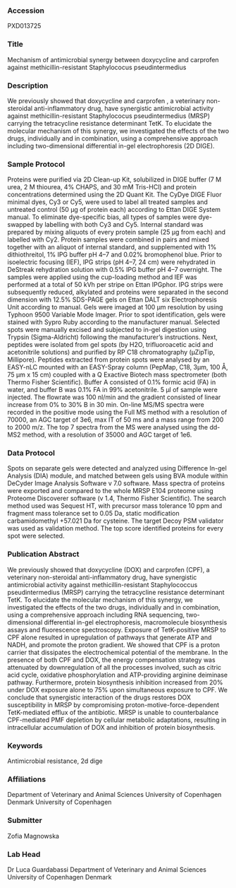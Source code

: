 ### Accession
PXD013725

### Title
Mechanism of antimicrobial synergy between doxycycline and carprofen against methicillin-resistant Staphylococus pseudintermedius

### Description
We previously showed that doxycycline and carprofen , a veterinary non-steroidal anti-inflammatory drug, have synergistic antimicrobial activity against methicillin-resistant Staphylococus pseudintermedius (MRSP) carrying the tetracycline resistance determinant TetK. To elucidate the molecular mechanism of this synergy, we investigated the effects of the two drugs, individually and in combination, using a comprehensive approach including two-dimensional differential in-gel electrophoresis (2D DIGE).

### Sample Protocol
Proteins were purified via 2D Clean-up Kit, solubilized in DIGE buffer (7 M urea, 2 M thiourea, 4% CHAPS, and 30 mM Tris-HCl) and protein concentrations determined using the 2D Quant Kit. The CyDye DIGE Fluor minimal dyes, Cy3 or Cy5, were used to label all treated samples and untreated control (50 μg of protein each) according to Ettan DIGE System manual. To eliminate dye-specific bias, all types of samples were dye-swapped by labelling with both Cy3 and Cy5. Internal standard was prepared by mixing aliquots of every protein sample (25 μg from each) and labelled with Cy2. Protein samples were combined in pairs and mixed together with an aliquot of internal standard, and supplemented with 1% dithiothreitol, 1% IPG buffer pH 4–7 and 0.02% bromophenol blue. Prior to isoelectric focusing (IEF), IPG strips (pH 4–7, 24 cm) were rehydrated in DeStreak rehydration solution with 0.5% IPG buffer pH 4–7 overnight. The samples were applied using the cup-loading method and IEF was performed at a total of 50 kVh per stripe on Ettan IPGphor. IPG strips were subsequently reduced, alkylated and proteins were separated in the second dimension with 12.5% SDS-PAGE gels on Ettan DALT six Electrophoresis Unit according to manual. Gels were imaged at 100 μm resolution by using Typhoon 9500 Variable Mode Imager.  Prior to spot identification, gels were stained with Sypro Ruby according to the manufacturer manual. Selected spots were manually excised and subjected to in-gel digestion using Trypsin (Sigma-Aldricht) following the manufacturer’s instructions. Next, peptides were isolated from gel spots (by H2O, trifluoroacetic acid and acetonitrile solutions) and purified by RP C18 chromatography (μZipTip, Millipore). Peptides extracted from protein spots were analysed by an EASY-nLC mounted with an EASY-Spray column (PepMap, C18, 3μm, 100 Å, 75 μm x 15 cm) coupled with a Q Exactive Biotech mass spectrometer (both Thermo Fisher Scientific). Buffer A consisted of 0.1% formic acid (FA) in water, and buffer B was 0.1% FA in 99% acetonitrile. 5 µl of sample were injected. The flowrate was 100 nl/min and the gradient consisted of linear increase from 0% to 30% B in 30 min. On-line MS/MS spectra were recorded in the positive mode using the Full MS method with a resolution of 70000, an AGC target of 3e6, max IT of 50 ms and a mass range from 200 to 2000 m/z. The top 7 spectra from the MS were analysed using the dd-MS2 method, with a resolution of 35000 and AGC target of 1e6.

### Data Protocol
Spots on separate gels were detected and analyzed using Difference In-gel Analysis (DIA) module, and matched between gels using BVA module within DeCyder Image Analysis Software v 7.0 software. Mass spectra of proteins were exported and compared to the whole MRSP E104 proteome using Proteome Discoverer software (v 1.4, Thermo Fisher Scientific). The search method used was Sequest HT, with precursor mass tolerance 10 ppm and fragment mass tolerance set to 0.05 Da, static modification carbamidomethyl +57.021 Da for cysteine. The target Decoy PSM validator was used as validation method. The top score identified proteins for every spot were selected.

### Publication Abstract
We previously showed that doxycycline (DOX) and carprofen (CPF), a veterinary non-steroidal anti-inflammatory drug, have synergistic antimicrobial activity against methicillin-resistant Staphylococcus pseudintermedius (MRSP) carrying the tetracycline resistance determinant TetK. To elucidate the molecular mechanism of this synergy, we investigated the effects of the two drugs, individually and in combination, using a comprehensive approach including RNA sequencing, two-dimensional differential in-gel electrophoresis, macromolecule biosynthesis assays and fluorescence spectroscopy. Exposure of TetK-positive MRSP to CPF alone resulted in upregulation of pathways that generate ATP and NADH, and promote the proton gradient. We showed that CPF is a proton carrier that dissipates the electrochemical potential of the membrane. In the presence of both CPF and DOX, the energy compensation strategy was attenuated by downregulation of all the processes involved, such as citric acid cycle, oxidative phosphorylation and ATP-providing arginine deiminase pathway. Furthermore, protein biosynthesis inhibition increased from 20% under DOX exposure alone to 75% upon simultaneous exposure to CPF. We conclude that synergistic interaction of the drugs restores DOX susceptibility in MRSP by compromising proton-motive-force-dependent TetK-mediated efflux of the antibiotic. MRSP is unable to counterbalance CPF-mediated PMF depletion by cellular metabolic adaptations, resulting in intracellular accumulation of DOX and inhibition of protein biosynthesis.

### Keywords
Antimicrobial resistance, 2d dige

### Affiliations
Department of Veterinary and Animal Sciences University of Copenhagen Denmark
University of Copenhagen

### Submitter
Zofia Magnowska

### Lab Head
Dr Luca Guardabassi
Department of Veterinary and Animal Sciences University of Copenhagen Denmark


